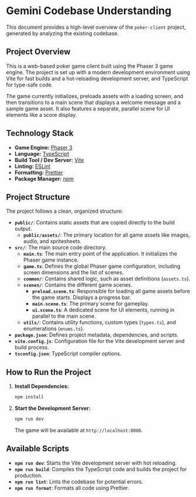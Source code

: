 # Gemini Codebase Understanding

This document provides a high-level overview of the `poker-client` project, generated by analyzing the existing codebase.

## Project Overview

This is a web-based poker game client built using the Phaser 3 game engine. The project is set up with a modern development environment using Vite for fast builds and a hot-reloading development server, and TypeScript for type-safe code.

The game currently initializes, preloads assets with a loading screen, and then transitions to a main scene that displays a welcome message and a sample game asset. It also features a separate, parallel scene for UI elements like a score display.

## Technology Stack

- **Game Engine:** [Phaser 3](https://phaser.io/)
- **Language:** [TypeScript](https://www.typescriptlang.org/)
- **Build Tool / Dev Server:** [Vite](https://vitejs.dev/)
- **Linting:** [ESLint](https://eslint.org/)
- **Formatting:** [Prettier](https://prettier.io/)
- **Package Manager:** [npm](https://www.npmjs.com/)

## Project Structure

The project follows a clean, organized structure:

- **`public/`**: Contains static assets that are copied directly to the build output.
  - **`public/assets/`**: The primary location for all game assets like images, audio, and spritesheets.
- **`src/`**: The main source code directory.
  - **`main.ts`**: The main entry point of the application. It initializes the Phaser game instance.
  - **`game.ts`**: Defines the global Phaser game configuration, including screen dimensions and the list of scenes.
  - **`common/`**: Contains shared logic, such as asset definitions (`assets.ts`).
  - **`scenes/`**: Contains the different game scenes.
    - **`preload.scene.ts`**: Responsible for loading all game assets before the game starts. Displays a progress bar.
    - **`main.scene.ts`**: The primary scene for gameplay.
    - **`ui.scene.ts`**: A dedicated scene for UI elements, running in parallel to the main scene.
  - **`utils/`**: Contains utility functions, custom types (`types.ts`), and enumerations (`enums.ts`).
- **`package.json`**: Defines project metadata, dependencies, and scripts.
- **`vite.config.js`**: Configuration file for the Vite development server and build process.
- **`tsconfig.json`**: TypeScript compiler options.

## How to Run the Project

1.  **Install Dependencies:**
    ```bash
    npm install
    ```
2.  **Start the Development Server:**
    ```bash
    npm run dev
    ```
    The game will be available at `http://localhost:8000`.

## Available Scripts

- **`npm run dev`**: Starts the Vite development server with hot reloading.
- **`npm run build`**: Compiles the TypeScript code and builds the project for production.
- **`npm run lint`**: Lints the codebase for potential errors.
- **`npm run format`**: Formats all code using Prettier.